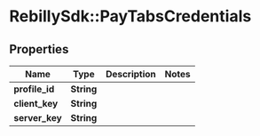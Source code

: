 # RebillySdk::PayTabsCredentials

## Properties
Name | Type | Description | Notes
------------ | ------------- | ------------- | -------------
**profile_id** | **String** |  | 
**client_key** | **String** |  | 
**server_key** | **String** |  | 


